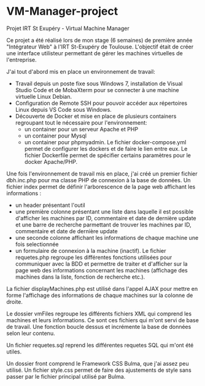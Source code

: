 # VM-Manager-project
Projet IRT St Exupéry - Virtual Machine Manager

Ce projet a été réalisé lors de mon stage (6 semaines) de première année "Intégrateur Web" à l'IRT St-Exupéry de Toulouse.
L'objectif était de créer une interface utilisteur permettant de gérer les machines virtuelles de l'entreprise. 

J'ai tout d'abord mis en place un environnement de travail:
  - Travail depuis un poste fixe sous Windows 7, installation de Visual Studio Code et de MobaXterm pour se connecter 
  à une machine virtuelle Linux Debian.
  - Configuration de Remote SSH pour pouvoir accéder aux répertoires Linux depuis VS Code sous Windows.
  - Découverte de Docker et mise en place de plusieurs containers regroupant tout le nécessaire pour l'environnement:
    - un container pour un serveur Apache et PHP
    - un container pour Mysql
    - un container pour phpmyadmin.
Le fichier docker-compose.yml permet de configurer les dockers et de faire le lien entre eux.
Le fichier Dockerfile permet de spécifier certains paramètres pour le docker Apache/PHP.
    
Une fois l'environnement de travail mis en place, j'ai créé un premier fichier dbh.inc.php pour ma classe PHP de connexion 
à la base de données.
Un fichier index permet de définir l'arborescence de la page web affichant les informations :
  - un header présentant l'outil
  - une première colonne présentant une liste dans laquelle il est possible d'afficher les machines par ID, commentaire et date de dernière update et une barre de recherche parmettant de trouver les machines par ID, commentaire et date de dernière update
  - une seconde colonne affichant les informations de chaque machine une fois selectionnée
  - un formulaire de connexion à la machine (inactif).
Le fichier requetes.php regroupe les différentes fonctions utilisées pour communiquer avec la BDD et permettre de traiter et d'afficher sur la page web des informations concernant les machines (affichage des machines dans la liste, fonction de recherche etc.).

La fichier displayMachines.php est utilisé dans l'appel AJAX pour mettre en forme l'affichage des informations de chaque machines sur la colonne de droite.

Le dossier vmFiles regroupe les différents fichiers XML qui comprend les machines et leurs informations. Ce sont ces fichiers qui m'ont servi de base de travail. Une fonction boucle dessus et incrémente la base de données selon leur contenu.

Un fichier requetes.sql reprend les différentes requetes SQL qui m'ont été utiles.

Un dossier front comprend le Framework CSS Bulma, que j'ai assez peu utilisé.
Un fichier style.css permet de faire des ajustements de style sans passer par le fichier principal utilisé par Bulma.


    

